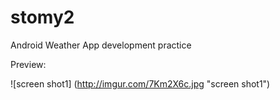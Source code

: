 # stomy2
Android Weather App development practice

Preview:

![screen shot1] (http://imgur.com/7Km2X6c.jpg "screen shot1")
